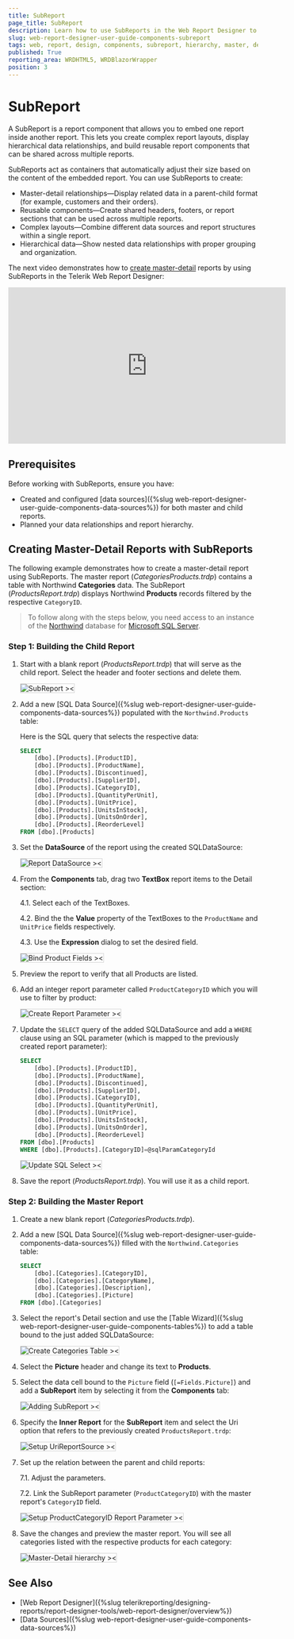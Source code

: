 ```yaml
---
title: SubReport
page_title: SubReport
description: Learn how to use SubReports in the Web Report Designer to embed reports within other reports for creating master-detail hierarchies and reusable report components.
slug: web-report-designer-user-guide-components-subreport
tags: web, report, design, components, subreport, hierarchy, master, detail
published: True
reporting_area: WRDHTML5, WRDBlazorWrapper
position: 3
---
```


<style>
img[alt$="><"] {
  border: 1px solid lightgrey;
}

</style>

# SubReport

A SubReport is a report component that allows you to embed one report inside another report. This lets you create complex report layouts, display hierarchical data relationships, and build reusable report components that can be shared across multiple reports.

SubReports act as containers that automatically adjust their size based on the content of the embedded report. You can use SubReports to create:

* Master-detail relationships&mdash;Display related data in a parent-child format (for example, customers and their orders).
* Reusable components&mdash;Create shared headers, footers, or report sections that can be used across multiple reports.
* Complex layouts&mdash;Combine different data sources and report structures within a single report.
* Hierarchical data&mdash;Show nested data relationships with proper grouping and organization.

The next video demonstrates how to [create master-detail](#creating-master-detail-reports-with-subreports) reports by using SubReports in the Telerik Web Report Designer:

<iframe width="560" height="315" src="https://www.youtube.com/embed/AH2XdSDDiEs?si=ys2b1ROAXh5qs3Aw" title="Adding a SubReport Item in the Telerik Web Report Designer" frameborder="0" allow="accelerometer; autoplay; clipboard-write; encrypted-media; gyroscope; picture-in-picture; web-share" referrerpolicy="strict-origin-when-cross-origin" allowfullscreen></iframe>

## Prerequisites

Before working with SubReports, ensure you have:

* Created and configured [data sources]({%slug web-report-designer-user-guide-components-data-sources%}) for both master and child reports.
* Planned your data relationships and report hierarchy.

## Creating Master-Detail Reports with SubReports

The following example demonstrates how to create a master-detail report using SubReports. The master report (*CategoriesProducts.trdp*) contains a table with Northwind **Categories** data. The SubReport (*ProductsReport.trdp*) displays Northwind **Products** records filtered by the respective `CategoryID`.

> To follow along with the steps below, you need access to an instance of the [Northwind](https://github.com/microsoft/sql-server-samples/tree/master/samples/databases/northwind-pubs) database for [Microsoft SQL Server](https://learn.microsoft.com/en-us/sql/database-engine/install-windows/install-sql-server?view=sql-server-ver17).

### Step 1: Building the Child Report

1. Start with a blank report (*ProductsReport.trdp*) that will serve as the child report. Select the header and footer sections and delete them.

    ![SubReport ><](images/wrd-components-subreport-new-report.png)

1. Add a new [SQL Data Source]({%slug web-report-designer-user-guide-components-data-sources%}) populated with the `Northwind.Products` table:

    Here is the SQL query that selects the respective data:

    ```SQL
    SELECT
        [dbo].[Products].[ProductID], 
        [dbo].[Products].[ProductName], 
        [dbo].[Products].[Discontinued], 
        [dbo].[Products].[SupplierID], 
        [dbo].[Products].[CategoryID], 
        [dbo].[Products].[QuantityPerUnit], 
        [dbo].[Products].[UnitPrice], 
        [dbo].[Products].[UnitsInStock], 
        [dbo].[Products].[UnitsOnOrder], 
        [dbo].[Products].[ReorderLevel]
    FROM [dbo].[Products]
    ```

1. Set the **DataSource** of the report using the created SQLDataSource:

    ![Report DataSource ><](images/wrd-components-subreport-report-data-source.png)

1. From the **Components** tab, drag two **TextBox** report items to the Detail section:

    4.1. Select each of the TextBoxes.

    4.2. Bind the the **Value** property of the TextBoxes to the `ProductName` and `UnitPrice` fields respectively.

    4.3. Use the **Expression** dialog to set the desired field.

    ![Bind Product Fields ><](images/wrd-components-subreport-bind-product-fields.png)

1. Preview the report to verify that all Products are listed.

1. Add an integer report parameter called `ProductCategoryID` which you will use to filter by product:

    ![Create Report Parameter ><](images/wrd-components-subreport-create-report-parameter.png)

1. Update the `SELECT` query of the added SQLDataSource and add a `WHERE` clause using an SQL parameter (which is mapped to the previously created report parameter):

    ```SQL
    SELECT
        [dbo].[Products].[ProductID], 
        [dbo].[Products].[ProductName], 
        [dbo].[Products].[Discontinued], 
        [dbo].[Products].[SupplierID], 
        [dbo].[Products].[CategoryID], 
        [dbo].[Products].[QuantityPerUnit], 
        [dbo].[Products].[UnitPrice], 
        [dbo].[Products].[UnitsInStock], 
        [dbo].[Products].[UnitsOnOrder], 
        [dbo].[Products].[ReorderLevel]
    FROM [dbo].[Products]
    WHERE [dbo].[Products].[CategoryID]=@sqlParamCategoryId
    ```

    ![Update SQL Select ><](images/wrd-components-subreport-update-sql-select.png)

1. Save the report (*ProductsReport.trdp*). You will use it as a child report.

### Step 2: Building the Master Report

1. Create a new blank report (*CategoriesProducts.trdp*).

1. Add a new [SQL Data Source]({%slug web-report-designer-user-guide-components-data-sources%}) filled with the `Northwind.Categories` table:

    ```SQL
    SELECT
        [dbo].[Categories].[CategoryID], 
        [dbo].[Categories].[CategoryName], 
        [dbo].[Categories].[Description], 
        [dbo].[Categories].[Picture]
    FROM [dbo].[Categories]
    ```

1. Select the report's Detail section and use the [Table Wizard]({%slug web-report-designer-user-guide-components-tables%}) to add a table bound to the just added SQLDataSource:

    ![Create Categories Table ><](images/wrd-components-subreport-create-categories-table.png)

1. Select the **Picture** header and change its text to **Products**.

1. Select the data cell bound to the `Picture` field (`[=Fields.Picture]`) and add a **SubReport** item by selecting it from the **Components** tab:

    ![Adding SubReport ><](images/wrd-components-subreport-adding-subreport.png)

1. Specify the **Inner Report** for the **SubReport** item and select the Uri option that refers to the previously created `ProductsReport.trdp`:

    ![Setup UriReportSource ><](images/wrd-components-subreport-urireportsource.png)

1. Set up the relation between the parent and child reports:

    7.1. Adjust the parameters.

    7.2. Link the SubReport parameter (`ProductCategoryID`) with the master report's `CategoryID` field.

    ![Setup ProductCategoryID Report Parameter ><](images/wrd-components-subreport-setup-productcategoryid-report-parameter.png)

1. Save the changes and preview the master report. You will see all categories listed with the respective products for each category:

    ![Master-Detail hierarchy ><](images/wrd-components-subreport-master-detail-hierarchy.png)

## See Also

* [Web Report Designer]({%slug telerikreporting/designing-reports/report-designer-tools/web-report-designer/overview%})
* [Data Sources]({%slug web-report-designer-user-guide-components-data-sources%})
